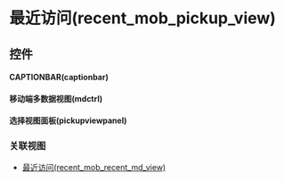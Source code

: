 # 最近访问(recent_mob_pickup_view)  <!-- {docsify-ignore-all} -->



## 控件
#### CAPTIONBAR(captionbar)
#### 移动端多数据视图(mdctrl)
#### 选择视图面板(pickupviewpanel)


### 关联视图
  * [最近访问(recent_mob_recent_md_view)](app/view/recent_mob_recent_md_view)

<script>
 const { createApp } = Vue
  createApp({
    data() {
      return {

      }
    }
  }).use(ElementPlus).mount('#app')
</script>